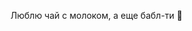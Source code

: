 Люблю чай с молоком, а еще бабл-ти 🧋

<!---
Lemurc/Lemurc is a ✨ special ✨ repository because its `README.md` (this file) appears on your GitHub profile.
You can click the Preview link to take a look at your changes.
--->
